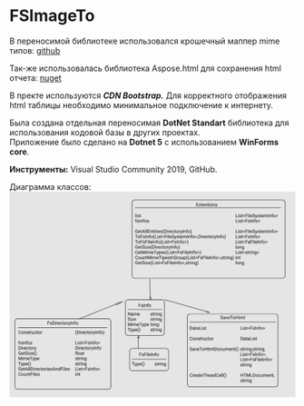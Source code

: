 # FSImageTo

В переносимой библиотеке использовался крошечный маппер mime типов: [github](https://github.com/zone117x/MimeMapping)

Так-же использовалась библиотека Aspose.html для сохранения html отчета: [nuget](https://www.nuget.org/packages/Aspose.HTML/21.9.0/ReportAbuse)


В пректе используются **_CDN Bootstrap._** Для корректного отображения html таблицы необходимо минимальное подключение к интернету.

Была создана отдельная переносимая **DotNet Standart** библиотека для использования кодовой базы в других проектах.  
Приложение было сделано на **Dotnet 5** с использованием **WinForms core**.  

**Инструменты:** Visual Studio Community 2019, GitHub.

Диаграмма классов: ![classes diagram png](Classes.png)
